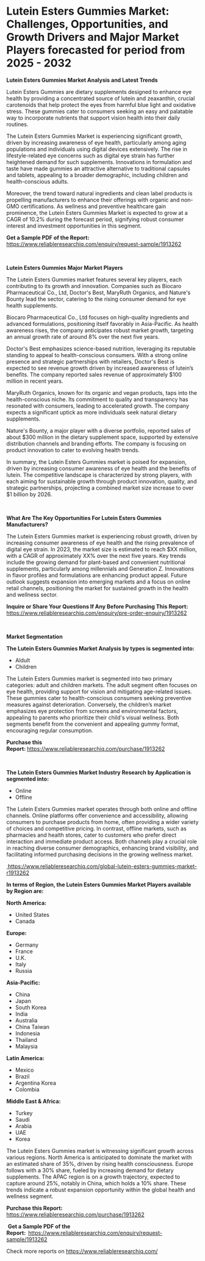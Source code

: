 <p><h1>Lutein Esters Gummies Market: Challenges, Opportunities, and Growth Drivers and Major Market Players forecasted for period from 2025 - 2032</h1></p><p><strong>Lutein Esters Gummies Market Analysis and Latest Trends</strong></p>
<p><p>Lutein Esters Gummies are dietary supplements designed to enhance eye health by providing a concentrated source of lutein and zeaxanthin, crucial carotenoids that help protect the eyes from harmful blue light and oxidative stress. These gummies cater to consumers seeking an easy and palatable way to incorporate nutrients that support vision health into their daily routines.</p><p>The Lutein Esters Gummies Market is experiencing significant growth, driven by increasing awareness of eye health, particularly among aging populations and individuals using digital devices extensively. The rise in lifestyle-related eye concerns such as digital eye strain has further heightened demand for such supplements. Innovations in formulation and taste have made gummies an attractive alternative to traditional capsules and tablets, appealing to a broader demographic, including children and health-conscious adults.</p><p>Moreover, the trend toward natural ingredients and clean label products is propelling manufacturers to enhance their offerings with organic and non-GMO certifications. As wellness and preventive healthcare gain prominence, the Lutein Esters Gummies Market is expected to grow at a CAGR of 10.2% during the forecast period, signifying robust consumer interest and investment opportunities in this segment.</p></p>
<p><strong>Get a Sample PDF of the Report:&nbsp;</strong> <a href="https://www.reliableresearchiq.com/enquiry/request-sample/1913262?utm_campaign=2730&utm_medium=2&utm_source=Github&utm_content=ia&utm_term=28032025&utm_id=lutein-esters-gummies">https://www.reliableresearchiq.com/enquiry/request-sample/1913262</a></p>
<p>&nbsp;</p>
<p><strong>Lutein Esters Gummies Major Market Players</strong></p>
<p><p>The Lutein Esters Gummies market features several key players, each contributing to its growth and innovation. Companies such as Biocaro Pharmaceutical Co., Ltd, Doctor's Best, MaryRuth Organics, and Nature's Bounty lead the sector, catering to the rising consumer demand for eye health supplements.</p><p>Biocaro Pharmaceutical Co., Ltd focuses on high-quality ingredients and advanced formulations, positioning itself favorably in Asia-Pacific. As health awareness rises, the company anticipates robust market growth, targeting an annual growth rate of around 8% over the next five years.</p><p>Doctor's Best emphasizes science-based nutrition, leveraging its reputable standing to appeal to health-conscious consumers. With a strong online presence and strategic partnerships with retailers, Doctor's Best is expected to see revenue growth driven by increased awareness of lutein’s benefits. The company reported sales revenue of approximately $100 million in recent years.</p><p>MaryRuth Organics, known for its organic and vegan products, taps into the health-conscious niche. Its commitment to quality and transparency has resonated with consumers, leading to accelerated growth. The company expects a significant uptick as more individuals seek natural dietary supplements.</p><p>Nature's Bounty, a major player with a diverse portfolio, reported sales of about $300 million in the dietary supplement space, supported by extensive distribution channels and branding efforts. The company is focusing on product innovation to cater to evolving health trends.</p><p>In summary, the Lutein Esters Gummies market is poised for expansion, driven by increasing consumer awareness of eye health and the benefits of lutein. The competitive landscape is characterized by strong players, with each aiming for sustainable growth through product innovation, quality, and strategic partnerships, projecting a combined market size increase to over $1 billion by 2026.</p></p>
<p>&nbsp;</p>
<p><strong>What Are The Key Opportunities For Lutein Esters Gummies Manufacturers?</strong></p>
<p><p>The Lutein Esters Gummies market is experiencing robust growth, driven by increasing consumer awareness of eye health and the rising prevalence of digital eye strain. In 2023, the market size is estimated to reach $XX million, with a CAGR of approximately XX% over the next five years. Key trends include the growing demand for plant-based and convenient nutritional supplements, particularly among millennials and Generation Z. Innovations in flavor profiles and formulations are enhancing product appeal. Future outlook suggests expansion into emerging markets and a focus on online retail channels, positioning the market for sustained growth in the health and wellness sector.</p></p>
<p><strong>Inquire or Share Your Questions If Any Before Purchasing This Report:</strong> <a href="https://www.reliableresearchiq.com/enquiry/pre-order-enquiry/1913262?utm_campaign=2730&utm_medium=2&utm_source=Github&utm_content=ia&utm_term=28032025&utm_id=lutein-esters-gummies">https://www.reliableresearchiq.com/enquiry/pre-order-enquiry/1913262</a></p>
<p>&nbsp;</p>
<p><strong>Market Segmentation</strong></p>
<p><strong>The Lutein Esters Gummies Market Analysis by types is segmented into:</strong></p>
<p><ul><li>Aldult</li><li>Children</li></ul></p>
<p><p>The Lutein Esters Gummies market is segmented into two primary categories: adult and children markets. The adult segment often focuses on eye health, providing support for vision and mitigating age-related issues. These gummies cater to health-conscious consumers seeking preventive measures against deterioration. Conversely, the children’s market emphasizes eye protection from screens and environmental factors, appealing to parents who prioritize their child's visual wellness. Both segments benefit from the convenient and appealing gummy format, encouraging regular consumption.</p></p>
<p><strong>Purchase this Report:&nbsp;</strong><a href="https://www.reliableresearchiq.com/purchase/1913262?utm_campaign=2730&utm_medium=2&utm_source=Github&utm_content=ia&utm_term=28032025&utm_id=lutein-esters-gummies">https://www.reliableresearchiq.com/purchase/1913262</a></p>
<p>&nbsp;</p>
<p><strong>The Lutein Esters Gummies Market Industry Research by Application is segmented into:</strong></p>
<p><ul><li>Online</li><li>Offline</li></ul></p>
<p><p>The Lutein Esters Gummies market operates through both online and offline channels. Online platforms offer convenience and accessibility, allowing consumers to purchase products from home, often providing a wider variety of choices and competitive pricing. In contrast, offline markets, such as pharmacies and health stores, cater to customers who prefer direct interaction and immediate product access. Both channels play a crucial role in reaching diverse consumer demographics, enhancing brand visibility, and facilitating informed purchasing decisions in the growing wellness market.</p></p>
<p><a href="https://www.reliableresearchiq.com/global-lutein-esters-gummies-market-r1913262?utm_campaign=2730&utm_medium=2&utm_source=Github&utm_content=ia&utm_term=28032025&utm_id=lutein-esters-gummies">&nbsp;https://www.reliableresearchiq.com/global-lutein-esters-gummies-market-r1913262</a></p>
<p><strong>In terms of Region, the Lutein Esters Gummies Market Players available by Region are:</strong></p>
<p>
    <p> <strong> North America: </strong>
        <ul>
            <li>United States</li>
            <li>Canada</li>
        </ul>
        </p> 
    <p> <strong> Europe: </strong>
        <ul>
            <li>Germany</li>
            <li>France</li>
            <li>U.K.</li>
            <li>Italy</li>
            <li>Russia</li>
        </ul>
        </p> 
    <p> <strong> Asia-Pacific: </strong>
        <ul>
            <li>China</li>
            <li>Japan</li>
            <li>South Korea</li>
            <li>India</li>
            <li>Australia</li>
            <li>China Taiwan</li>
            <li>Indonesia</li>
            <li>Thailand</li>
            <li>Malaysia</li>
        </ul>
        </p> 
    <p> <strong> Latin America: </strong>
        <ul>
            <li>Mexico</li>
            <li>Brazil</li>
            <li>Argentina Korea</li>
            <li>Colombia</li>
        </ul>
        </p> 
    <p> <strong> Middle East & Africa: </strong>
        <ul>
            <li>Turkey</li>
            <li>Saudi</li>
            <li>Arabia</li>
            <li>UAE</li>
            <li>Korea</li>
        </ul>
    </p>
    </p>
<p><p>The Lutein Esters Gummies market is witnessing significant growth across various regions. North America is anticipated to dominate the market with an estimated share of 35%, driven by rising health consciousness. Europe follows with a 30% share, fueled by increasing demand for dietary supplements. The APAC region is on a growth trajectory, expected to capture around 25%, notably in China, which holds a 10% share. These trends indicate a robust expansion opportunity within the global health and wellness segment.</p></p>
<p><strong>Purchase this Report: </strong><a href="https://www.reliableresearchiq.com/purchase/1913262?utm_campaign=2730&utm_medium=2&utm_source=Github&utm_content=ia&utm_term=28032025&utm_id=lutein-esters-gummies">https://www.reliableresearchiq.com/purchase/1913262</a></p>
<p>&nbsp;<strong>Get a Sample PDF of the Report:&nbsp;&nbsp;</strong><a href="https://www.reliableresearchiq.com/enquiry/request-sample/1913262?utm_campaign=2730&utm_medium=2&utm_source=Github&utm_content=ia&utm_term=28032025&utm_id=lutein-esters-gummies">https://www.reliableresearchiq.com/enquiry/request-sample/1913262</a></p>
<p><strong></strong></p>
<p>Check more reports on <a href="https://www.reliableresearchiq.com/?utm_campaign=2730&utm_medium=2&utm_source=Github&utm_content=ia&utm_term=28032025&utm_id=lutein-esters-gummies">https://www.reliableresearchiq.com/</a></p>